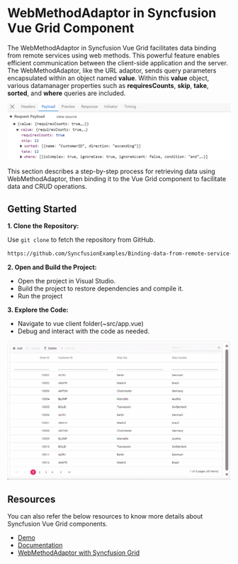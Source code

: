 # WebMethodAdaptor in Syncfusion Vue Grid Component

The WebMethodAdaptor in Syncfusion Vue Grid facilitates data binding from remote services using web methods. This powerful feature enables efficient communication between the client-side application and the server. The WebMethodAdaptor, like the URL adaptor, sends query parameters encapsulated within an object named **value**. Within this **value** object, various datamanager properties such as **requiresCounts**, **skip**, **take**, **sorted**, and **where** queries are included.

![Webmethod Adaptor](../assets/images/web-method-adaptor-value.png)

This section describes a step-by-step process for retrieving data using WebMethodAdaptor, then binding it to the Vue Grid component to facilitate data and CRUD operations.

## Getting Started

**1. Clone the Repository:**

Use `git clone` to fetch the repository from GitHub.

```bash
https://github.com/SyncfusionExamples/Binding-data-from-remote-service-to-vue-data-grid.git 
```

**2. Open and Build the Project:**

* Open the project in Visual Studio.
* Build the project to restore dependencies and compile it.
* Run the project

**3. Explore the Code:**

* Navigate to vue client folder(~src/app.vue)
* Debug and interact with the code as needed.

![Adaptors](../assets/images/adaptor-crud-operation.gif)

## Resources

You can also refer the below resources to know more details about Syncfusion Vue Grid components.

* [Demo](https://ej2.syncfusion.com/vue/demos/#/tailwind/grid/over-view)
* [Documentation](https://ej2.syncfusion.com/vue/documentation/grid/getting-started)
* [WebMethodAdaptor with Syncfusion Grid](https://ej2.syncfusion.com/vue/documentation/grid/connecting-to-adaptors/web-method-adaptor)
